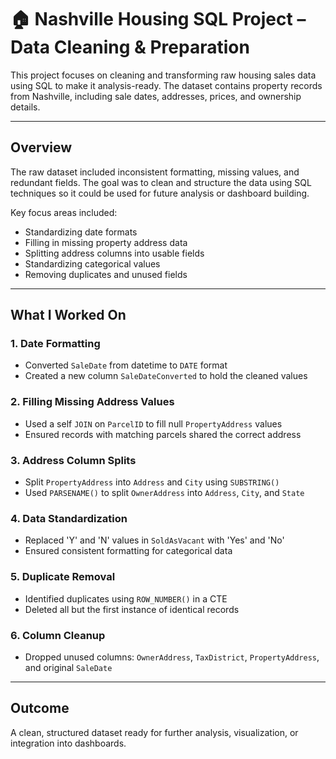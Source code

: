 # 🏠 Nashville Housing SQL Project – Data Cleaning & Preparation

This project focuses on cleaning and transforming raw housing sales data using SQL to make it analysis-ready. The dataset contains property records from Nashville, including sale dates, addresses, prices, and ownership details.

---

## Overview

The raw dataset included inconsistent formatting, missing values, and redundant fields. The goal was to clean and structure the data using SQL techniques so it could be used for future analysis or dashboard building.

Key focus areas included:  
- Standardizing date formats  
- Filling in missing property address data  
- Splitting address columns into usable fields  
- Standardizing categorical values  
- Removing duplicates and unused fields  

---

## What I Worked On

### 1. Date Formatting
- Converted `SaleDate` from datetime to `DATE` format  
- Created a new column `SaleDateConverted` to hold the cleaned values  

### 2. Filling Missing Address Values
- Used a self `JOIN` on `ParcelID` to fill null `PropertyAddress` values  
- Ensured records with matching parcels shared the correct address  

### 3. Address Column Splits
- Split `PropertyAddress` into `Address` and `City` using `SUBSTRING()`  
- Used `PARSENAME()` to split `OwnerAddress` into `Address`, `City`, and `State`  

### 4. Data Standardization
- Replaced 'Y' and 'N' values in `SoldAsVacant` with 'Yes' and 'No'  
- Ensured consistent formatting for categorical data  

### 5. Duplicate Removal
- Identified duplicates using `ROW_NUMBER()` in a CTE  
- Deleted all but the first instance of identical records  

### 6. Column Cleanup
- Dropped unused columns: `OwnerAddress`, `TaxDistrict`, `PropertyAddress`, and original `SaleDate`  

---

## Outcome

A clean, structured dataset ready for further analysis, visualization, or integration into dashboards.
